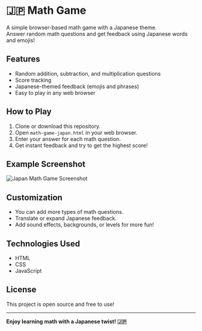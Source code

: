 # 🇯🇵 Math Game

A simple browser-based math game with a Japanese theme.  
Answer random math questions and get feedback using Japanese words and emojis!

## Features

- Random addition, subtraction, and multiplication questions
- Score tracking
- Japanese-themed feedback (emojis and phrases)
- Easy to play in any web browser

## How to Play

1. Clone or download this repository.
2. Open `math-game-japan.html` in your web browser.
3. Enter your answer for each math question.
4. Get instant feedback and try to get the highest score!

## Example Screenshot

![Japan Math Game Screenshot](screenshot.png) <!-- Add your screenshot if available -->

## Customization

- You can add more types of math questions.
- Translate or expand Japanese feedback.
- Add sound effects, backgrounds, or levels for more fun!

## Technologies Used

- HTML
- CSS
- JavaScript

## License

This project is open source and free to use!

---

**Enjoy learning math with a Japanese twist! 🇯🇵**
